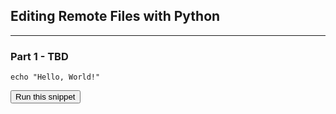 ## Editing Remote Files with Python

---

### Part 1 - TBD

```
echo "Hello, World!"
```
<button type="button" class="btn btn-primary btn-sm" onclick="runSnippetInTab('linux', this)">Run this snippet</button>